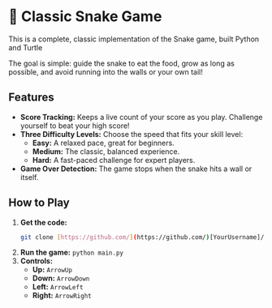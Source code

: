 # 🐍 Classic Snake Game

This is a complete, classic implementation of the Snake game, built Python and Turtle 

The goal is simple: guide the snake to eat the food, grow as long as possible, and avoid running into the walls or your own tail!



## Features

* **Score Tracking:** Keeps a live count of your score as you play. Challenge yourself to beat your high score!
* **Three Difficulty Levels:** Choose the speed that fits your skill level:
    * **Easy:** A relaxed pace, great for beginners.
    * **Medium:** The classic, balanced experience.
    * **Hard:** A fast-paced challenge for expert players.
* **Game Over Detection:** The game stops when the snake hits a wall or itself.

## How to Play

1.  **Get the code:**
    ```bash
    git clone [https://github.com/](https://github.com/)[YourUsername]/[YourRepoName].git
    ```
2.  **Run the game:**
    `python main.py`
3.  **Controls:**
    * **Up:** `ArrowUp`
    * **Down:** `ArrowDown` 
    * **Left:** `ArrowLeft` 
    * **Right:** `ArrowRight`



